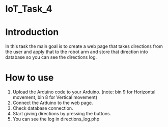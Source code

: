 # IoT_Task_4

# Introduction
  In this task the main goal is to create a web page that takes directions from the user and apply that to the robot arm and store that direction into database so you can see the directions log.
# How to use
  1. Upload the Arduino code to your Arduino. (note: bin 9 for Horizontal movement, bin 8 for Vertical movement)
  2. Connect the Arduino to the web page.
  3. Check database connection.
  4. Start giving directions by pressing the buttons.
  5. You can see the log in directions_log.php 
  
